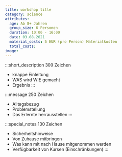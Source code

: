 ```yaml
---
title: workshop title
category: science
attributes:
  age: Ab 8+ Jahren
  group_size: 6 Personen
  duration: 10:00 - 16:00
  date: 03.08.2021
  material_costs: 5 EUR (pro Person) Materialkosten
  total_costs:
image:
---
```

:::short_description
300 Zeichen
- knappe Einleitung
- WAS wird WIE gemacht
- Ergebnis
:::

:::message
250 Zeichen
- Alltagsbezug
- Problemstellung
- Das Erlernte herrausstellen
:::

:::special_notes
130 Zeichen
- Sicherheitshinweise
- Von Zuhause mitbringen
- Was kann mit nach Hause mitgenommen werden
- Verfügbarkeit von Kursen (Einschränkungen)
:::
